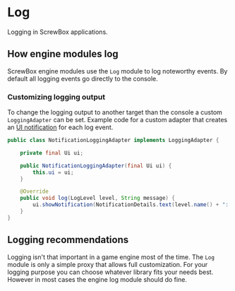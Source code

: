 # Log

Logging in ScrewBox applications.

## How engine modules log

ScrewBox engine modules use the `Log` module to log noteworthy events.
By default all logging events go directly to the console.

### Customizing logging output

To change the logging output to another target than the console a custom `LoggingAdapter` can be set.
Example code for a custom adapter that creates an [UI notification](ui.md#notifications) for each log event.

```java
public class NotificationLoggingAdapter implements LoggingAdapter {

    private final Ui ui;

    public NotificationLoggingAdapter(final Ui ui) {
        this.ui = ui;
    }

    @Override
    public void log(LogLevel level, String message) {
        ui.showNotification(NotificationDetails.text(level.name() + ": " + message));
    }
}
```

## Logging recommendations

Logging isn't that important in a game engine most of the time.
The `Log` module is only a simple proxy that allows full customization.
For your logging purpose you can choose whatever library fits your needs best.
However in most cases the engine log module should do fine.
